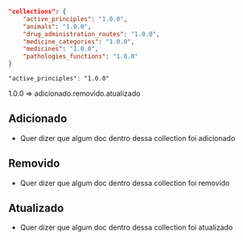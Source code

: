 ```json
"collections": {
    "active_principles": "1.0.0",
    "animals": "1.0.0",
    "drug_administration_routes": "1.0.0",
    "medicine_categories": "1.0.0",
    "medicines": "1.0.0",
    "pathologies_functions": "1.0.0"
}
```

`"active_principles": "1.0.0"`

1.0.0 => adicionado.removido.atualizado

## Adicionado

- Quer dizer que algum doc dentro dessa collection foi adicionado

## Removido

- Quer dizer que algum doc dentro dessa collection foi removido

## Atualizado

- Quer dizer que algum doc dentro dessa collection foi atualizado
